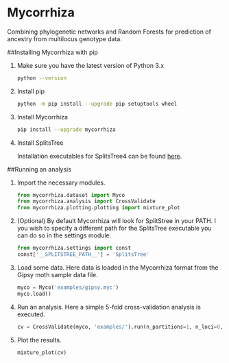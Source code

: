 # Mycorrhiza
Combining phylogenetic networks and Random Forests for prediction of ancestry from multilocus genotype data.

##Installing Mycorrhiza with pip

1. Make sure you have the latest version of Python 3.x

    ```bash
    python --version
    ```

2. Install pip

    ```bash
    python -m pip install --upgrade pip setuptools wheel
    ```

3. Install Mycorrhiza

    ```bash
    pip install --upgrade mycorrhiza
    ```

4. Install SplitsTree

    Installation executables for SplitsTree4 can be 
    found [here](http://ab.inf.uni-tuebingen.de/data/software/splitstree4/download/welcome.html).
    
##Running an analysis

1. Import the necessary modules.
    
    ```python
    from mycorrhiza.dataset import Myco
    from mycorrhiza.analysis import CrossValidate
    from mycorrhiza.plotting.plotting import mixture_plot
    ```
2. (Optional) By default Mycorrhiza will look for SplitStree in your PATH. 
I you wish to specify a different path for the SplitsTree executable you can do so in the settings module.

    ```python
    from mycorrhiza.settings import const
    const['__SPLITSTREE_PATH__'] = 'SplitsTree'
 
    ```
3. Load some data. Here data is loaded in the Mycorrhiza format from the Gipsy moth sample data file.

    ```python
    myco = Myco('examples/gipsy.myc')
    myco.load()
 
    ```

4. Run an analysis. Here a simple 5-fold cross-validation analysis is executed.

    ```python
    cv = CrossValidate(myco, 'examples/').run(n_partitions=1, n_loci=0, n_cores=4)
    ```
    
5. Plot the results.

    ```python
    mixture_plot(cv)
    ```